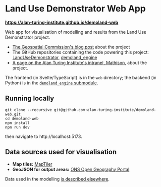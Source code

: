 # Land Use Demonstrator Web App

**https://alan-turing-institute.github.io/demoland-web**

Web app for visualisation of modelling and results from the Land Use Demonstrator project.

- [The Geospatial Commission's blog post](https://www.landusedialogues.gov.uk/2023/03/13/using-spatial-data-science-to-deliver-more-from-the-same-land/) about the project
- The GitHub repositories containing the code powering this project: [LandUseDemonstrator](https://github.com/ciupava/LandUseDemonstrator), [demoland_engine](https://github.com/martinfleis/demoland_engine)
- [A page on the Alan Turing Institute's intranet, Mathison](https://mathison.turing.ac.uk/page/2864), about the project.

The frontend (in Svelte/TypeScript) is in the `web` directory; the backend (in Python) is in the [`demoland_engine` submodule](https://github.com/martinfleis/demoland_engine).

## Running locally

```
git clone --recursive git@github.com:alan-turing-institute/demoland-web.git
cd demoland-web
npm install
npm run dev
```

then navigate to http://localhost:5173.

## Data sources used for visualisation

- **Map tiles:** [MapTiler](https://cloud.maptiler.com/maps/)
- **GeoJSON for output areas:** [ONS Open Geography Portal](https://geoportal.statistics.gov.uk/datasets/ons::output-areas-dec-2011-boundaries-ew-bgc/about)

Data used in the modelling [is described elsewhere](https://ciupava.github.io/LandUseDemonstrator/data_sources.html).
